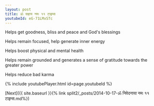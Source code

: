 ```yaml
---
layout: post
title: ॐ सहाय नमः ११ टाइम्स
youtubeId: eG-71LMxSTc
---
```

 
 
Helps get goodness, bliss and peace and God's blessings
 
Helps remain focused, help generate inner energy 
 
Helps boost physical and mental health 
 
Helps remain grounded and generates a sense of gratitude towards the greater power 
 
Helps reduce bad karma
 
 
 
 


{% include youtubePlayer.html id=page.youtubeId %}
 
[Next]({{ site.baseurl }}{% link  split2/_posts/2014-10-17-ॐ निवेदनाया नमः ११ टाइम्स.md%})
 
